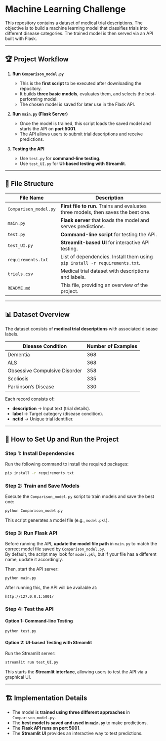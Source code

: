 # Machine Learning Challenge

This repository contains a dataset of medical trial descriptions. The objective is to build a machine learning model that classifies trials into different disease categories. The trained model is then served via an API built with Flask.

---

## 🏆 **Project Workflow**
1. **Run `Comparison_model.py`**  
   - This is the **first script** to be executed after downloading the repository.  
   - It builds **three basic models**, evaluates them, and selects the best-performing model.  
   - The chosen model is saved for later use in the Flask API.

2. **Run `main.py` (Flask Server)**  
   - Once the model is trained, this script loads the saved model and starts the API on **port 5001**.  
   - The API allows users to submit trial descriptions and receive predictions.

3. **Testing the API**
   - Use `test.py` for **command-line testing**.  
   - Use `test_UI.py` for **UI-based testing with Streamlit**.

---

## 📂 **File Structure**
| File Name           | Description |
|---------------------|-------------|
| `Comparison_model.py` | **First file to run**. Trains and evaluates three models, then saves the best one. |
| `main.py`          | **Flask server** that loads the model and serves predictions. |
| `test.py`          | **Command-line script** for testing the API. |
| `test_UI.py`       | **Streamlit-based UI** for interactive API testing. |
| `requirements.txt` | List of dependencies. Install them using `pip install -r requirements.txt`. |
| `trials.csv`       | Medical trial dataset with descriptions and labels. |
| `README.md`        | This file, providing an overview of the project. |

---

## 📊 **Dataset Overview**
The dataset consists of **medical trial descriptions** with associated disease labels.

| Disease Condition                | Number of Examples |
|----------------------------------|--------------------|
| Dementia                         | 368                |
| ALS                              | 368                |
| Obsessive Compulsive Disorder    | 358                |
| Scoliosis                        | 335                |
| Parkinson’s Disease              | 330                |

Each record consists of:
- **description** → Input text (trial details).
- **label** → Target category (disease condition).
- **nctid** → Unique trial identifier.

---

## 🚀 **How to Set Up and Run the Project**
### Step 1: Install Dependencies
Run the following command to install the required packages:
```sh
pip install -r requirements.txt
```

### Step 2: Train and Save Models
Execute the `Comparison_model.py` script to train models and save the best one:
```sh
python Comparison_model.py
```
This script generates a model file (e.g., `model.pkl`).

### Step 3: Run Flask API
Before running the API, **update the model file path** in `main.py` to match the correct model file saved by `Comparison_model.py`.  
By default, the script may look for `model.pkl`, but if your file has a different name, update it accordingly.

Then, start the API server:
```sh
python main.py
```
After running this, the API will be available at:
```
http://127.0.0.1:5001/
```

### Step 4: Test the API
#### Option 1: Command-line Testing
```sh
python test.py
```

#### Option 2: **UI-based Testing with Streamlit**
Run the Streamlit server:
```sh
streamlit run test_UI.py
```
This starts the **Streamlit interface**, allowing users to test the API via a graphical UI.

---

## 🏗 **Implementation Details**
- The model is **trained using three different approaches** in `Comparison_model.py`.  
- The **best model is saved and used in `main.py`** to make predictions.  
- The **Flask API runs on port 5001**.
- The **Streamlit UI** provides an interactive way to test predictions.
